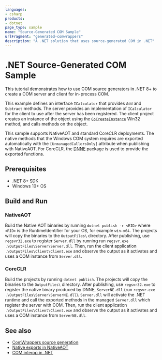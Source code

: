 ```yaml
---
languages:
- csharp
products:
- dotnet
page_type: sample
name: "Source-Generated COM Sample"
urlFragment: "generated-comwrappers"
description: "A .NET solution that uses source-generated COM in .NET"
---
```

# .NET Source-Generated COM Sample

This tutorial demonstrates how to use COM source generators in .NET 8+ to create a COM server and client for in-process COM.

This example defines an interface `ICalculator` that provides `Add` and `Subtract` methods. The server provides an implementation of `ICalculator` for the client to use after the server has been registered. The client project creates an instance of the object using the [`CoCreateInstance`](https://learn.microsoft.com/windows/win32/api/combaseapi/nf-combaseapi-cocreateinstance) Win32 method, and calls methods on the object.

This sample supports NativeAOT and standard CoreCLR deployments. The native methods that the Windows COM system requires are exported automatically with the `[UnmanagedCallersOnly]` attribute when publishing with NativeAOT. For CoreCLR, the [DNNE](https://github.com/AaronRobinsonMSFT/DNNE) package is used to provide the exported functions.

## Prerequisites

- .NET 8+ SDK
- Windows 10+ OS

## Build and Run

### NativeAOT

Build the Native AOT binaries by running `dotnet publish -r <RID>` where `<RID>` is the RuntimeIdentifier for your OS, for example `win-x64`. The projects will copy the binaries to the `OutputFiles\` directory. After publishing, use `regsvr32.exe` to register `Server.dll` by running run `regsvr.exe .\OutputFiles\Server\Server.dll`. Then, run the client application `.\OutputFiles\Client\Client.exe` and observe the output as it activates and uses a COM instance from `Server.dll`.

### CoreCLR

Build the projects by running `dotnet publish`. The projects will copy the binaries to the `OutputFiles\` directory. After publishing, use `regsvr32.exe` to register the native binary produced by DNNE, `ServerNE.dll` (run `regsvr.exe .\OutputFiles\Server\ServerNE.dll`). `Server.dll` will activate the .NET runtime and call the exported methods in the managed `Server.dll` which register the server with COM. Then, run the client application `.\OutputFiles\Client\Client.exe` and observe the output as it activates and uses a COM instance from `ServerNE.dll`.

## See also
- [ComWrappers source generation](https://learn.microsoft.com/dotnet/standard/native-interop/comwrappers-source-generation)
- [Native exports in NativeAOT](https://learn.microsoft.com/dotnet/core/deploying/native-aot/interop#native-exports)
- [COM interop in .NET](https://learn.microsoft.com/dotnet/standard/native-interop/cominterop)
